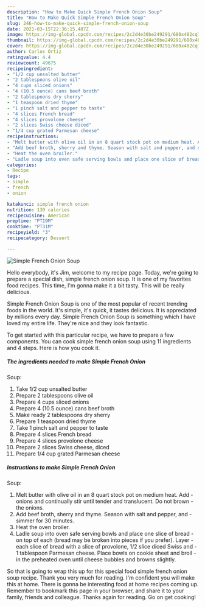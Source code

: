```yaml
---
description: "How to Make Quick Simple French Onion Soup"
title: "How to Make Quick Simple French Onion Soup"
slug: 246-how-to-make-quick-simple-french-onion-soup
date: 2021-03-15T22:36:15.487Z
image: https://img-global.cpcdn.com/recipes/2c2d4e30be249291/680x482cq70/simple-french-onion-soup-recipe-main-photo.jpg
thumbnail: https://img-global.cpcdn.com/recipes/2c2d4e30be249291/680x482cq70/simple-french-onion-soup-recipe-main-photo.jpg
cover: https://img-global.cpcdn.com/recipes/2c2d4e30be249291/680x482cq70/simple-french-onion-soup-recipe-main-photo.jpg
author: Carlos Ortiz
ratingvalue: 4.4
reviewcount: 49675
recipeingredient:
- "1/2 cup unsalted butter"
- "2 tablespoons olive oil"
- "4 cups sliced onions"
- "4 (10.5 ounce) cans beef broth"
- "2 tablespoons dry sherry"
- "1 teaspoon dried thyme"
- "1 pinch salt and pepper to taste"
- "4 slices French bread"
- "4 slices provolone cheese"
- "2 slices Swiss cheese diced"
- "1/4 cup grated Parmesan cheese"
recipeinstructions:
- "Melt butter with olive oil in an 8 quart stock pot on medium heat. Add onions and continually stir until tender and translucent. Do not brown the onions."
- "Add beef broth, sherry and thyme. Season with salt and pepper, and simmer for 30 minutes."
- "Heat the oven broiler."
- "Ladle soup into oven safe serving bowls and place one slice of bread on top of each (bread may be broken into pieces if you prefer). Layer each slice of bread with a slice of provolone, 1/2 slice diced Swiss and 1 tablespoon Parmesan cheese. Place bowls on cookie sheet and broil in the preheated oven until cheese bubbles and browns slightly."
categories:
- Recipe
tags:
- simple
- french
- onion

katakunci: simple french onion 
nutrition: 130 calories
recipecuisine: American
preptime: "PT19M"
cooktime: "PT31M"
recipeyield: "3"
recipecategory: Dessert

---
```



![Simple French Onion
Soup](https://img-global.cpcdn.com/recipes/2c2d4e30be249291/680x482cq70/simple-french-onion-soup-recipe-main-photo.jpg)

Hello everybody, it's Jim, welcome to my recipe page. Today, we're going to prepare a special dish, simple french onion
soup. It is one of my favorites food recipes. This time, I'm gonna make it a bit tasty. This will be really delicious.



Simple French Onion
Soup is one of the most popular of recent trending foods in the world. It's simple, it's quick, it tastes delicious. It is appreciated by millions every day. Simple French Onion
Soup is something which I have loved my entire life. They're nice and they look fantastic.


To get started with this particular recipe, we have to prepare a few components. You can cook simple french onion
soup using 11 ingredients and 4 steps. Here is how you cook it.

<!--inarticleads1-->

##### The ingredients needed to make Simple French Onion
Soup:

1. Take 1/2 cup unsalted butter
1. Prepare 2 tablespoons olive oil
1. Prepare 4 cups sliced onions
1. Prepare 4 (10.5 ounce) cans beef broth
1. Make ready 2 tablespoons dry sherry
1. Prepare 1 teaspoon dried thyme
1. Take 1 pinch salt and pepper to taste
1. Prepare 4 slices French bread
1. Prepare 4 slices provolone cheese
1. Prepare 2 slices Swiss cheese, diced
1. Prepare 1/4 cup grated Parmesan cheese




<!--inarticleads2-->

##### Instructions to make Simple French Onion
Soup:

1. Melt butter with olive oil in an 8 quart stock pot on medium heat. Add - onions and continually stir until tender and translucent. Do not brown - the onions.
1. Add beef broth, sherry and thyme. Season with salt and pepper, and - simmer for 30 minutes.
1. Heat the oven broiler.
1. Ladle soup into oven safe serving bowls and place one slice of bread - on top of each (bread may be broken into pieces if you prefer). Layer - each slice of bread with a slice of provolone, 1/2 slice diced Swiss and - 1 tablespoon Parmesan cheese. Place bowls on cookie sheet and broil - in the preheated oven until cheese bubbles and browns slightly.




So that is going to wrap this up for this special food simple french onion
soup recipe. Thank you very much for reading. I'm confident you will make this at home. There is gonna be interesting food at home recipes coming up. Remember to bookmark this page in your browser, and share it to your family, friends and colleague. Thanks again for reading. Go on get cooking!
